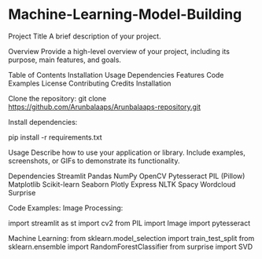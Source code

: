 # Machine-Learning-Model-Building
Project Title
A brief description of your project.

Overview
Provide a high-level overview of your project, including its purpose, main features, and goals.

Table of Contents
Installation
Usage
Dependencies
Features
Code Examples
License
Contributing
Credits
Installation

Clone the repository:
git clone https://github.com/Arunbalaaps/Arunbalaaps-repository.git 

Install dependencies:

pip install -r requirements.txt

Usage
Describe how to use your application or library. Include examples, screenshots, or GIFs to demonstrate its functionality.

Dependencies
Streamlit
Pandas
NumPy
OpenCV
Pytesseract
PIL (Pillow)
Matplotlib
Scikit-learn
Seaborn
Plotly Express
NLTK
Spacy
Wordcloud
Surprise

Code Examples:
Image Processing:

import streamlit as st
import cv2
from PIL import Image
import pytesseract

Machine Learning:
from sklearn.model_selection import train_test_split
from sklearn.ensemble import RandomForestClassifier
from surprise import SVD
